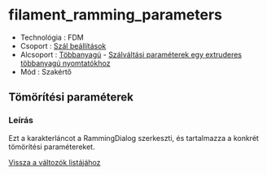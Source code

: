 # filament\_ramming\_parameters

* Technológia : FDM
* Csoport : [Szál beállítások](../filament_settings/filament_settings.md)
* Alcsoport : [Többanyagú](../filament_settings/filament_settings.md#multimatériaux) - [Szálváltási paraméterek egy extruderes többanyagú nyomtatókhoz](filament_ramming_parameters.md)
* Mód : Szakértő

## Tömörítési paraméterek

### Leírás

Ezt a karakterláncot a RammingDialog szerkeszti, és tartalmazza a konkrét tömörítési paramétereket.

[Vissza a változók listájához](/)

